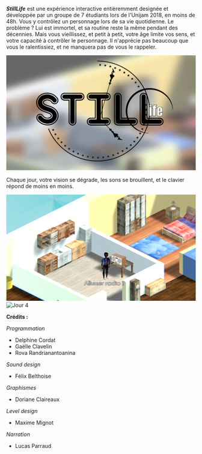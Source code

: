 


***StillLife*** est une expérience interactive entièremment designée et développée par un groupe de 7 étudiants lors de l'Unijam 2018, en moins de 48h. Vous y contrôlez un personnage lors de sa vie quotidienne. Le problème ? Lui est immortel, et sa routine reste la même pendant des décennies. Mais vous vieillissez, et petit à petit, votre âge limite vos sens, et votre capacité à contrôler le personnage. Il n'apprécie pas beaucoup que vous le ralentissiez, et ne manquera pas de vous le rappeler.

![MenuLogo](Capture1.PNG)


Chaque jour, votre vision se dégrade, les sons se brouillent, et le clavier répond de moins en moins.

![Jour 1](Capture2.PNG)    ![Jour 4](Capture3.PNG)


**Crédits :**

*Programmation*

- Delphine Cordat
- Gaëlle Clavelin
- Rova Randrianantoanina

*Sound design*

- Félix Belthoise

*Graphismes*

- Doriane Claireaux

*Level design*

- Maxime Mignot

*Narration*

- Lucas Parraud
